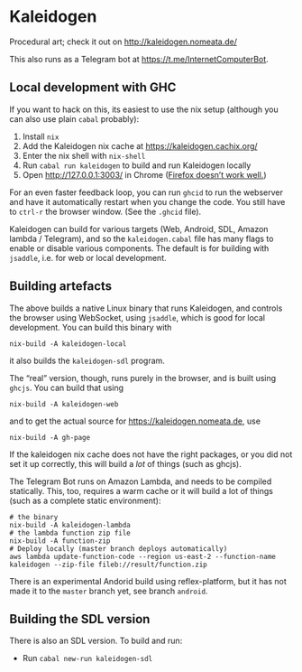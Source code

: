 Kaleidogen
==========

Procedural art; check it out on <http://kaleidogen.nomeata.de/>

This also runs as a Telegram bot at <https://t.me/InternetComputerBot>.

Local development with GHC
--------------------------

If you want to hack on this, its easiest to use the nix setup (although you can
also use plain `cabal` probably):

1. Install `nix`
2. Add the Kaleidogen nix cache at <https://kaleidogen.cachix.org/>
3. Enter the nix shell with `nix-shell`
4. Run `cabal run kaleidogen` to build and run Kaleidogen locally
5. Open <http://127.0.0.1:3003/> in Chrome
   ([Firefox doesn’t work well.](https://github.com/ghcjs/jsaddle/issues/64))

For an even faster feedback loop, you can run `ghcid` to run the webserver and
have it automatically restart when you change the code. You still have to
`ctrl-r` the browser window. (See the `.ghcid` file).

Kaleidogen can build for various targets (Web, Android, SDL, Amazon lambda /
Telegram), and so the `kaleidogen.cabal` file has many flags to enable or
disable various components. The default is for building with `jsaddle`, i.e.
for web or local development.

Building artefacts
------------------

The above builds a native Linux binary that runs Kaleidogen, and controls the
browser using WebSocket, using `jsaddle`, which is good for local development.
You can build this binary with

    nix-build -A kaleidogen-local

it also builds the `kaleidogen-sdl` program.


The “real” version, though, runs purely in the browser, and is built using
`ghcjs`. You can build that using

    nix-build -A kaleidogen-web

and to get the actual source for <https://kaleidogen.nomeata.de>, use

    nix-build -A gh-page

If the kaleidogen nix cache does not have the right packages, or you did not
set it up correctly, this will build a _lot_ of things (such as ghcjs).


The Telegram Bot runs on Amazon Lambda, and needs to be compiled statically.
This, too, requires a warm cache or it will build a lot of things (such as a
complete static environment):

    # the binary
    nix-build -A kaleidogen-lambda
    # the lambda function zip file
    nix-build -A function-zip
    # Deploy locally (master branch deploys automatically)
    aws lambda update-function-code --region us-east-2 --function-name kaleidogen --zip-file fileb://result/function.zip

There is an experimental Andorid build using reflex-platform, but it has not
made it to the `master` branch yet, see branch `android`.

Building the SDL version
------------------------

There is also an SDL version. To build and run:

* Run `cabal new-run kaleidogen-sdl`

